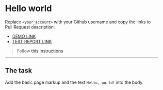 # Hello world
Replace `<your_account>` with your Github username and copy the links to Pull Request description:
- [DEMO LINK](https://<ludmilaproskurna>.github.io/layout_hello-world/)
- [TEST REPORT LINK](https://<ludmilaproskurna>.github.io/layout_hello-world/report/html_report/)

> Follow [this instructions](https://mate-academy.github.io/layout_task-guideline/#how-to-solve-the-layout-tasks-on-github)
___

## The task 
Add the basic page markup and the text `Hello, world!` into the body.
